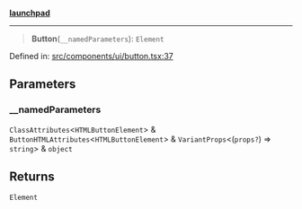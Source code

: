 [**launchpad**](index.md)

***

> **Button**(`__namedParameters`): `Element`

Defined in: [src/components/ui/button.tsx:37](https://github.com/victorbratov/launchpad/blob/6dd13cd77753e59ec2a031fc7279545899826925/src/components/ui/button.tsx#L37)

## Parameters

### \_\_namedParameters

`ClassAttributes`\<`HTMLButtonElement`\> & `ButtonHTMLAttributes`\<`HTMLButtonElement`\> & `VariantProps`\<(`props?`) => `string`\> & `object`

## Returns

`Element`

